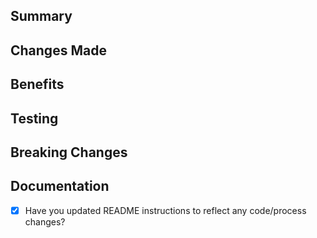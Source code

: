 ## Summary


## Changes Made


## Benefits


## Testing


## Breaking Changes


## Documentation
-   [x] Have you updated README instructions to reflect any code/process changes?
